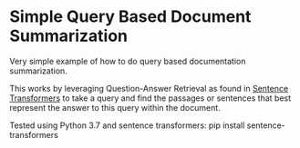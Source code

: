 # Simple Query Based Document Summarization

Very simple example of how to do query based documentation summarization.

This works by leveraging Question-Answer Retrieval as found in [Sentence Transformers](https://www.sbert.net/docs/pretrained_models.html#question-answer-retrieval-msmarco) to take a query and find the passages or sentences that best represent the answer to this query within the document.

Tested using Python 3.7 and sentence transformers:
pip install sentence-transformers
